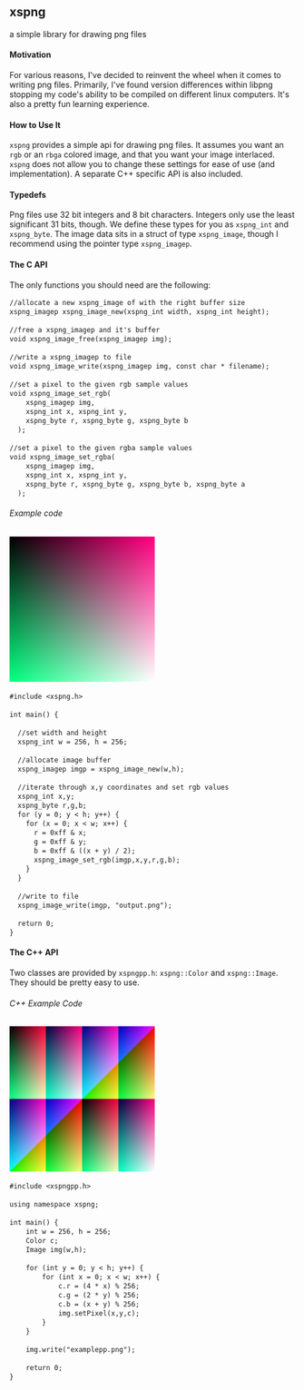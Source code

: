 ## xspng

a simple library for drawing png files

#### Motivation

For various reasons, I've decided to reinvent the wheel when it comes to
writing png files. Primarily, I've found version differences within libpng
stopping my code's ability to be compiled on different linux computers. It's
also a pretty fun learning experience.

#### How to Use It

`xspng` provides a simple api for drawing png files. It assumes you want an
`rgb` or an `rbga` colored image, and that you want your image interlaced.
`xspng` does not allow you to change these settings for ease of use (and
implementation). A separate C++ specific API is also included.

#### Typedefs

Png files use 32 bit integers and 8 bit characters. Integers only use the
least significant 31 bits, though. We define these types for you as `xspng_int`
and `xspng_byte`. The image data sits in a struct of type `xspng_image`, though
I recommend using the pointer type `xspng_imagep`.

#### The C API

The only functions you should need are the following:

    //allocate a new xspng_image of with the right buffer size
    xspng_imagep xspng_image_new(xspng_int width, xspng_int height);
    
    //free a xspng_imagep and it's buffer
    void xspng_image_free(xspng_imagep img);
    
    //write a xspng_imagep to file
    void xspng_image_write(xspng_imagep img, const char * filename);
    
    //set a pixel to the given rgb sample values
    void xspng_image_set_rgb(
        xspng_imagep img,
        xspng_int x, xspng_int y,
        xspng_byte r, xspng_byte g, xspng_byte b
      );
    
    //set a pixel to the given rgba sample values
    void xspng_image_set_rgba(
        xspng_imagep img,
        xspng_int x, xspng_int y,
        xspng_byte r, xspng_byte g, xspng_byte b, xspng_byte a
      );

###### Example code

![generated by the below example C code](/examples/example.png)

    #include <xspng.h>
    
    int main() {
      
      //set width and height
      xspng_int w = 256, h = 256;
      
      //allocate image buffer
      xspng_imagep imgp = xspng_image_new(w,h);
      
      //iterate through x,y coordinates and set rgb values
      xspng_int x,y;
      xspng_byte r,g,b;
      for (y = 0; y < h; y++) {
        for (x = 0; x < w; x++) {
          r = 0xff & x;
          g = 0xff & y;
          b = 0xff & ((x + y) / 2);
          xspng_image_set_rgb(imgp,x,y,r,g,b);
        }
      }
      
      //write to file
      xspng_image_write(imgp, "output.png");
      
      return 0;
    }

#### The C++ API

Two classes are provided by `xspngpp.h`: `xspng::Color` and `xspng::Image`.
They should be pretty easy to use.

###### C++ Example Code

![generated by the below code sample](/examples/examplepp.png)

    #include <xspngpp.h>
    
    using namespace xspng;
    
    int main() {
        int w = 256, h = 256;
        Color c;
        Image img(w,h);
        
        for (int y = 0; y < h; y++) {
            for (int x = 0; x < w; x++) {
                c.r = (4 * x) % 256;
                c.g = (2 * y) % 256;
                c.b = (x + y) % 256;
                img.setPixel(x,y,c);
            }
        }
        
        img.write("examplepp.png");
        
        return 0;
    }



